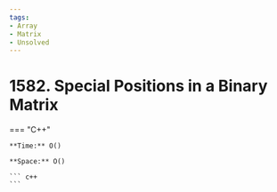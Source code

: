 ```yaml
---
tags:
- Array
- Matrix
- Unsolved
---
```



# 1582. Special Positions in a Binary Matrix

=== "C++"

    **Time:** O()

    **Space:** O()

    ``` c++
    ```